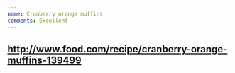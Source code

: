 ```yaml
---
name: Cranberry orange muffins
comments: Excellent
---
```

http://www.food.com/recipe/cranberry-orange-muffins-139499
---


